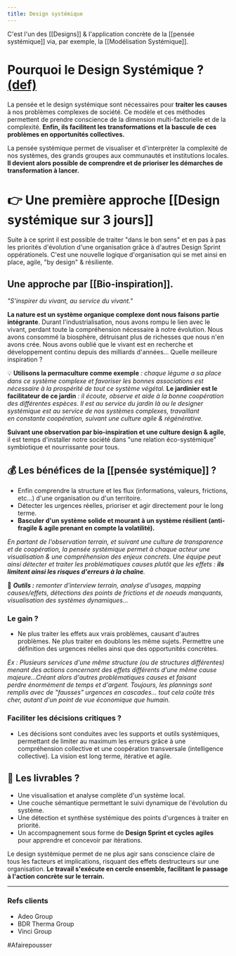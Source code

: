```yaml
---
title: Design systémique
---
```


C'est l'un des [[Designs]] & l'application concrète de la [[pensée systémique]] via, par exemple, la [[Modélisation Systémique]].

# Pourquoi le Design Systémique ? [(def)](https://en.wikipedia.org/wiki/Systemic_design "Link: https://en.wikipedia.org/wiki/Systemic_design")

La pensée et le design systémique sont nécessaires pour **traiter les causes** à nos problèmes complexes de société. Ce modèle et ces méthodes permettent de prendre conscience de la dimension multi-factorielle et de la complexité. **Enfin, ils facilitent les transformations et la bascule de ces problèmes en opportunités collectives.**

La pensée systémique permet de visualiser et d'interpréter la complexité de nos systèmes, des grands groupes aux communautés et institutions locales. **Il devient alors possible de comprendre et de prioriser les démarches de transformation à lancer.**

# 👉 Une première approche [[Design systémique sur 3 jours]]

Suite à ce sprint il est possible de traiter "dans le bon sens" et en pas à pas les priorités d'évolution d'une organisation grâce à d'autres Design Sprint oppérationels. C'est une nouvelle logique d'organisation qui se met ainsi en place, agile, "by design" & résiliente.

## Une approche par [[Bio-inspiration]].

_"S'inspirer du vivant, au service du vivant."_

**La nature est un système organique complexe dont nous faisons partie intégrante**. Durant l'industrialisation, nous avons rompu le lien avec le vivant, perdant toute la compréhension nécessaire à notre évolution. Nous avons consommé la biosphère, détruisant plus de richesses que nous n'en avons crée. Nous avons oublié que le vivant est en recherche et développement continu depuis des milliards d'années... Quelle meilleure inspiration ?

💡 **Utilisons la permaculture comme exemple** _: chaque légume a sa place dans ce système complexe et favoriser les bonnes associations est nécessaire à la prospérité de tout ce système végétal._ **Le jardinier est le facilitateur de ce jardin** _: il écoute, observe et aide à la bonne coopération des différentes espèces. Il est au service du jardin là ou le designer systémique est au service de nos systèmes complexes, travaillant en constante coopération, suivant une culture agile & régénérative._  

**Suivant une observation par bio-inspiration et une culture design & agile**, il est temps d'installer notre société dans "une relation éco-systémique" symbiotique et nourrissante pour tous.

## 💰 Les bénéfices de la [[pensée systémique]] ?

-   Enfin comprendre la structure et les flux (informations, valeurs, frictions, etc...) d'une organisation ou d'un territoire.
-   Détecter les urgences réelles, prioriser et agir directement pour le long terme.
-   **Basculer d'un système solide et mourant à un système résilient (anti-fragile & agile prenant en compte la volatilité).**

_En partant de l'observation terrain, et suivant une culture de transparence et de coopération, la pensée systémique permet à chaque acteur une visualisation & une compréhension des enjeux concrets. Une équipe peut ainsi détecter et traiter les problématiques causes plutôt que les effets : **ils limitent ainsi les risques d'erreurs à la chaîne**._

🧰 _**Outils :** remonter d'interview terrain, analyse d'usages, mapping causes/effets, détections des points de frictions et de noeuds manquants, visualisation des systèmes dynamiques..._

   
### Le gain ?

-   Ne plus traiter les effets aux vrais problèmes, causant d'autres problèmes. Ne plus traiter en doublons les même sujets. Permettre une définition des urgences réelles ainsi que des opportunités concrètes.

_Ex : Plusieurs services d'une même structure (ou de structures différentes) menant des actions concernant des effets différents d'une même cause majeure...Créant alors d'autres problématiques causes et faisant perdre énormément de temps et d'argent. Toujours, les plannings sont remplis avec de "fausses" urgences en cascades... tout cela coûte très cher, autant d'un point de vue économique que humain._  


### Faciliter les décisions critiques ?

-   Les décisions sont conduites avec les supports et outils systémiques, permettant de limiter au maximum les erreurs grâce à une compréhension collective et une coopération transversale (intelligence collective). La vision est long terme, itérative et agile.

## 🔖 Les livrables ?

-   Une visualisation et analyse complète d'un système local. 
-   Une couche sémantique permettant le suivi dynamique de l'évolution du système. 
-   Une détection et synthèse systémique des points d'urgences à traiter en priorité.
-   Un accompagnement sous forme de **Design Sprint et cycles agiles** pour apprendre et concevoir par itérations.

  

Le design systémique permet de ne plus agir sans conscience claire de tous les facteurs et implications, risquant des effets destructeurs sur une organisation. **Le travail s'exécute en cercle ensemble, facilitant le passage à l'action concrète sur le terrain.**

---

### Refs clients
- Adeo Group
- BDR Therma Group
- Vinci Group

#Afairepousser
